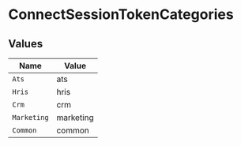 # ConnectSessionTokenCategories


## Values

| Name        | Value       |
| ----------- | ----------- |
| `Ats`       | ats         |
| `Hris`      | hris        |
| `Crm`       | crm         |
| `Marketing` | marketing   |
| `Common`    | common      |